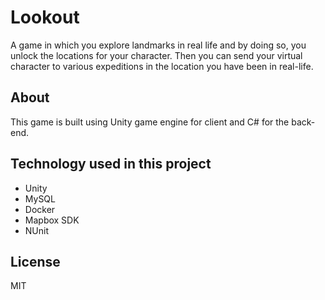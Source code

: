 # Lookout
A game in which you explore landmarks in real life and by doing so, you unlock the locations for your character. Then you can send your virtual character to various expeditions in the location you have been in real-life.

## About
This game is built using Unity game engine for client and C# for the back-end.

## Technology used in this project
- Unity
- MySQL
- Docker
- Mapbox SDK
- NUnit

## License

MIT
